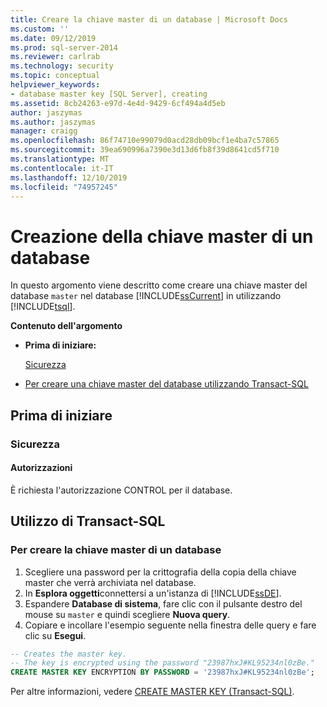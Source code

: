 ```yaml
---
title: Creare la chiave master di un database | Microsoft Docs
ms.custom: ''
ms.date: 09/12/2019
ms.prod: sql-server-2014
ms.reviewer: carlrab
ms.technology: security
ms.topic: conceptual
helpviewer_keywords:
- database master key [SQL Server], creating
ms.assetid: 8cb24263-e97d-4e4d-9429-6cf494a4d5eb
author: jaszymas
ms.author: jaszymas
manager: craigg
ms.openlocfilehash: 86f74710e99079d0acd28db09bcf1e4ba7c57865
ms.sourcegitcommit: 39ea690996a7390e3d13d6fb8f39d8641cd5f710
ms.translationtype: MT
ms.contentlocale: it-IT
ms.lasthandoff: 12/10/2019
ms.locfileid: "74957245"
---
```

# <a name="create-a-database-master-key"></a>Creazione della chiave master di un database

In questo argomento viene descritto come creare una chiave master del database `master` nel database [!INCLUDE[ssCurrent](../../../includes/sscurrent-md.md)] in utilizzando [!INCLUDE[tsql](../../../includes/tsql-md.md)].

**Contenuto dell'argomento**

- **Prima di iniziare:**

  [Sicurezza](#Security)

- [Per creare una chiave master del database utilizzando Transact-SQL](#TsqlProcedure)

## <a name="BeforeYouBegin"></a>Prima di iniziare

### <a name="Security"></a>Sicurezza

#### <a name="Permissions"></a>Autorizzazioni

È richiesta l'autorizzazione CONTROL per il database.

## <a name="TsqlProcedure"></a>Utilizzo di Transact-SQL

### <a name="to-create-a-database-master-key"></a>Per creare la chiave master di un database

1. Scegliere una password per la crittografia della copia della chiave master che verrà archiviata nel database.
2. In **Esplora oggetti**connettersi a un'istanza di [!INCLUDE[ssDE](../../../includes/ssde-md.md)].
3. Espandere **Database di sistema**, fare clic con il pulsante destro del mouse su `master` e quindi scegliere **Nuova query**.
4. Copiare e incollare l'esempio seguente nella finestra delle query e fare clic su **Esegui**.

  ```sql
  -- Creates the master key.
  -- The key is encrypted using the password "23987hxJ#KL95234nl0zBe."
  CREATE MASTER KEY ENCRYPTION BY PASSWORD = '23987hxJ#KL95234nl0zBe';
```

Per altre informazioni, vedere [CREATE MASTER KEY &#40;Transact-SQL&#41;](/sql/t-sql/statements/create-master-key-transact-sql).
